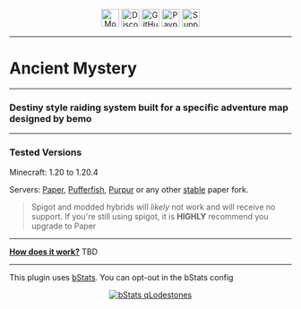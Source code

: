 <p align="center">
<a  href="https://modrinth.com/plugin/qLodestones" target="_blank">
<img alt="Modrinth Download Link" src="https://img.shields.io/badge/Download-00AF5C?logo=modrinth&logoColor=white&style=for-the-badge" height="32"></a>
 <a href="https://www.quartzdev.gg/discord/" target="_blank">
<img alt="Discord Invite" src="https://img.shields.io/badge/Discord-5865F2?logo=discord&logoColor=white&style=for-the-badge" height="32"></a>
 <a href="https://github.com/QarthO/qLodestones" target="_blank">
<img alt="GitHub Source Code" src="https://img.shields.io/badge/Source-181717?logo=github&logoColor=white&style=for-the-badge" height="32"></a>
 <a href="https://www.quartzdev.gg/donate/" target="_blank">
<img alt="Paypal Donation Link" src="https://img.shields.io/badge/Donate-00457C?logo=paypal&logoColor=white&style=for-the-badge" height="32"></a>
 <a href="https://modrinth.com/plugin/qLodestones/versions" target="_blank">
<img alt="Supported Versions: 1.20-1.20.2" src="https://img.shields.io/badge/1.20.2-blue?style=for-the-badge&label=Minecraft Versions" height="32"></a>
</p>

---

# Ancient Mystery

---

### Destiny style raiding system built for a specific adventure map designed by bemo

---
<h3> Tested Versions </h3>
<p>Minecraft: 1.20 to 1.20.4</p>
<p>Servers: <a href="https://papermc.io" target="_blank">Paper</a>, <a href="https://pufferfish.host/downloads" target="_blank">Pufferfish</a>, <a href="https://purpurmc.org" target="_blank">Purpur</a> or any other <u>stable</u> paper fork. </p>
<blockquote>Spigot and modded hybrids will <i>likely</i> not work and will receive no support. If you're still using spigot, it is <b>HIGHLY</b> recommend you upgrade to Paper</blockquote>

---

<b><u>How does it work?</b></u> TBD

---

This plugin uses <a href="https://bstats.org/" target="_blank">bStats</a>. You can opt-out in the bStats config
<p align="center">
<a href="https://bstats.org/plugin/bukkit/AncientMystery/" target="_blank"><img alt="bStats qLodestones" src="https://bstats.org/signatures/bukkit/AncientMystery.svg"></a></p>
